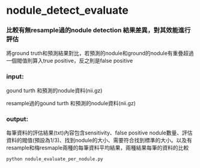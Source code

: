 # nodule_detect_evaluate

### 比較有無resample過的nodule detection 結果差異，對其效能進行評估

將ground truth和預測結果對比，若預測的nodule和ground的nodule有重疊超過一個閥值則算入true positive，反之則是false positive

### input:

gound turth 和預測的nodule資料(nii.gz)

resample過的gound turth 和預測的nodule資料(nii.gz)

### output:

每筆資料的評估結果(txt)內容包含sensitivity、false positive nodule數量、評估資料的閥值(預設為1/3)、找到nodule的大小、需要符合找到標準的大小。以及有resample和梅resmaple兩種的每筆資料平均結果，兩種結果每筆的資料的比較

    python nodule_evaluate_per_nodule.py
